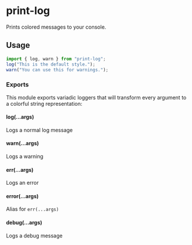 # print-log
Prints colored messages to your console.
## Usage
```js
import { log, warn } from "print-log";
log("This is the default style.");
warn("You can use this for warnings.");
```
### Exports
This module exports variadic loggers that will transform every argument to a colorful string representation:
#### log(...args)
Logs a normal log message
#### warn(...args)
Logs a warning
#### err(...args)
Logs an error
#### error(...args)
Alias for `err(...args)`
#### debug(...args)
Logs a debug message
